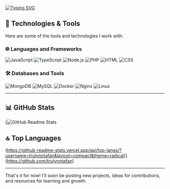 [![Typing SVG](https://readme-typing-svg.demolab.com?font=Fira+Code&pause=1000&color=FFFFFF&width=435&lines=Hi%2C+I'm+Afaan;Welcome+to+my+GitHub+profile!;Below+are+my+stats%3A)](https://git.io/typing-svg)

## 🔧 Technologies & Tools
Here are some of the tools and technologies I work with:

### 🌐 Languages and Frameworks
![JavaScript](https://img.shields.io/badge/-JavaScript-000?style=for-the-badge&logo=javascript)
![TypeScript](https://img.shields.io/badge/-TypeScript-3178C6?style=for-the-badge&logo=typescript)
![Node.js](https://img.shields.io/badge/-Node.js-339933?style=for-the-badge&logo=nodedotjs)
![PHP](https://img.shields.io/badge/-PHP-777BB4?style=for-the-badge&logo=php)
![HTML](https://img.shields.io/badge/-HTML-E34F26?style=for-the-badge&logo=html5)
![CSS](https://img.shields.io/badge/-CSS-1572B6?style=for-the-badge&logo=css3)

### 🛠️ Databases and Tools
![MongoDB](https://img.shields.io/badge/-MongoDB-47A248?style=for-the-badge&logo=mongodb)
![MySQL](https://img.shields.io/badge/-MySQL-4479A1?style=for-the-badge&logo=mysql)
![Docker](https://img.shields.io/badge/-Docker-2496ED?style=for-the-badge&logo=docker)
![Nginx](https://img.shields.io/badge/-Nginx-009639?style=for-the-badge&logo=nginx)
![Linux](https://img.shields.io/badge/-Linux-FCC624?style=for-the-badge&logo=linux)

---

## 📊 GitHub Stats
(![GitHub Readme Stats](https://github-readme-stats.vercel.app/api?username=trulynotafan&cache_seconds=1800)


## 🔝 Top Languages
(https://github-readme-stats.vercel.app/api/top-langs/?username=trulynotafan&layout=compact&theme=radical)](https://github.com/trulynotafan)

---

That's it for now! I'll soon be posting new projects, ideas for contributions, and resources for learning and growth. 
